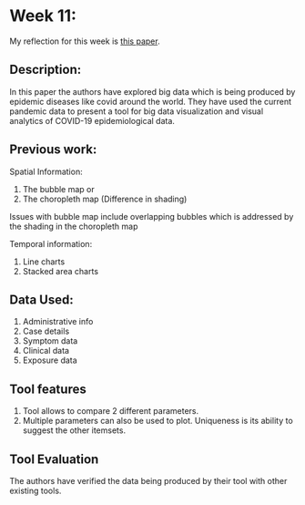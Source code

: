 # Week 11:

My reflection for this week is [this paper](https://ieeexplore.ieee.org/stamp/stamp.jsp?arnumber=9373130). 

## Description:

In this paper the authors have explored big data which is being produced by epidemic diseases like covid around the world. They have used the current pandemic data to present a tool for big data visualization and visual analytics of COVID-19 epidemiological data. 

## Previous work: 

Spatial Information:

1. The bubble map or 
2. The choropleth map (Difference in shading)

Issues with bubble map include overlapping bubbles which is addressed by the shading in the choropleth map

Temporal information:

1. Line charts
2. Stacked area charts


## Data Used: 

1. Administrative info 
2. Case details
3. Symptom data
4. Clinical data
5. Exposure data

## Tool features

1. Tool allows to compare 2 different parameters.
2. Multiple parameters can also be used to plot. 
Uniqueness is its ability to suggest the other itemsets. 

## Tool Evaluation

The authors have verified the data being produced by their tool with other existing tools. 
